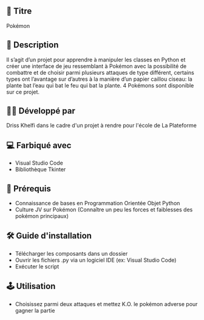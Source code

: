 ## 📘 Titre
Pokémon

## 🎤 Description

Il s’agit d’un projet pour apprendre à manipuler les classes en Python et créer une interface de jeu ressemblant à Pokémon 
avec la possibilité de combattre et de choisir parmi plusieurs attaques de type différent,
certains types ont l’avantage sur d’autres à la manière d’un papier caillou ciseau: 
la plante bat l’eau qui bat le feu qui bat la plante. 4 Pokémons sont disponible sur ce projet.

## 👨‍💻 Développé par
Driss Khelfi dans le cadre d'un projet à rendre pour l'école de La Plateforme

## 💻 Farbiqué avec
- Visual Studio Code
- Bibliothèque Tkinter

## 📁 Prérequis
- Connaissance de bases en Programmation Orientée Objet Python
- Culture JV sur Pokémon (Connaître un peu les forces et faiblesses des pokémon principaux)


## 🛠️ Guide d'installation

- Télécharger les composants dans un dossier
- Ouvrir les fichiers .py via un logiciel IDE (ex: Visual Studio Code)
- Exécuter le script
  
## 🕹️ Utilisation
- Choisissez parmi deux attaques et mettez K.O. le pokémon adverse pour gagner la partie




